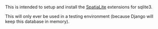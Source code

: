 This is intended to setup and install the [SpatiaLite](http://www.gaia-gis.it/gaia-sins/) extensions for sqlite3.

This will only ever be used in a testing environment (because Django will keep this database in memory).
